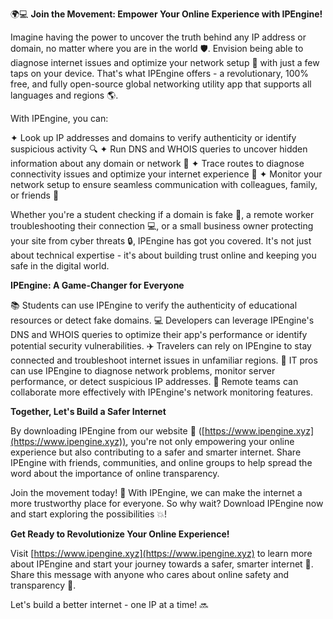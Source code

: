 🌍💻 **Join the Movement: Empower Your Online Experience with IPEngine!**

Imagine having the power to uncover the truth behind any IP address or domain, no matter where you are in the world 🛡️. Envision being able to diagnose internet issues and optimize your network setup 🔧 with just a few taps on your device. That's what IPEngine offers - a revolutionary, 100% free, and fully open-source global networking utility app that supports all languages and regions 🌎.

With IPEngine, you can:

✦ Look up IP addresses and domains to verify authenticity or identify suspicious activity 🔍
✦ Run DNS and WHOIS queries to uncover hidden information about any domain or network 🔑
✦ Trace routes to diagnose connectivity issues and optimize your internet experience 📡
✦ Monitor your network setup to ensure seamless communication with colleagues, family, or friends 👥

Whether you're a student checking if a domain is fake 🤔, a remote worker troubleshooting their connection 💻, or a small business owner protecting your site from cyber threats 🔒, IPEngine has got you covered. It's not just about technical expertise - it's about building trust online and keeping you safe in the digital world.

**IPEngine: A Game-Changer for Everyone**

📚 Students can use IPEngine to verify the authenticity of educational resources or detect fake domains.
💻 Developers can leverage IPEngine's DNS and WHOIS queries to optimize their app's performance or identify potential security vulnerabilities.
✈️ Travelers can rely on IPEngine to stay connected and troubleshoot internet issues in unfamiliar regions.
🏢 IT pros can use IPEngine to diagnose network problems, monitor server performance, or detect suspicious IP addresses.
👥 Remote teams can collaborate more effectively with IPEngine's network monitoring features.

**Together, Let's Build a Safer Internet**

By downloading IPEngine from our website 📲 ([https://www.ipengine.xyz](https://www.ipengine.xyz)), you're not only empowering your online experience but also contributing to a safer and smarter internet. Share IPEngine with friends, communities, and online groups to help spread the word about the importance of online transparency.

Join the movement today! 🚀 With IPEngine, we can make the internet a more trustworthy place for everyone. So why wait? Download IPEngine now and start exploring the possibilities 💥!

**Get Ready to Revolutionize Your Online Experience!**

Visit [https://www.ipengine.xyz](https://www.ipengine.xyz) to learn more about IPEngine and start your journey towards a safer, smarter internet 🌟. Share this message with anyone who cares about online safety and transparency 💬.

Let's build a better internet - one IP at a time! 🔜